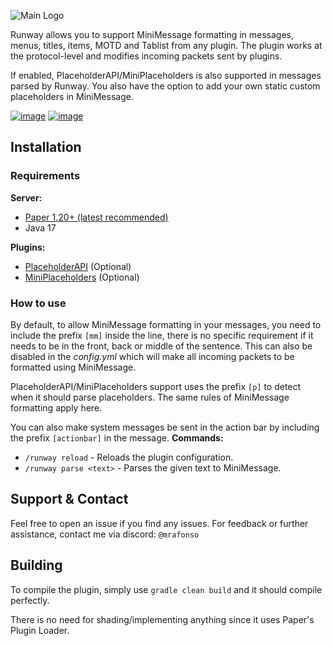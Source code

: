 ![Main Logo](https://cdn.modrinth.com/data/cached_images/e4bcf9fa21266eef2674f7459f2ff1cd786012a1.png)

Runway allows you to support MiniMessage formatting in messages, menus, titles, items, MOTD and Tablist from any plugin. The plugin works at the protocol-level and modifies incoming packets sent by plugins.

If enabled, PlaceholderAPI/MiniPlaceholders is also supported in messages parsed by Runway. You also have the option to add your own static custom placeholders in MiniMessage.

[![image](https://github.com/xMrAfonso/Runway/assets/44532605/e29ace3a-b660-40b9-9751-933b2d91288a)](https://hangar.papermc.io/Afonso/Runway/) [![image](https://github.com/xMrAfonso/Runway/assets/44532605/4b5b30dc-2117-48f8-bf74-a25a7c38285d)](https://modrinth.com/project/runway)

## Installation
### Requirements
**Server:**
- [Paper 1.20+ (latest recommended)](https://papermc.io/downloads/paper)
- Java 17

**Plugins:**
- [PlaceholderAPI](https://hangar.papermc.io/HelpChat/PlaceholderAPI) (Optional)
- [MiniPlaceholders](https://hangar.papermc.io/MiniPlaceholders/MiniPlaceholders) (Optional)
  
### How to use
By default, to allow MiniMessage formatting in your messages, you need to include the prefix `[mm]` inside the line, there is no specific requirement if it needs to be in the front, back or middle of the sentence.
This can also be disabled in the *config.yml* which will make all incoming packets to be formatted using MiniMessage.

PlaceholderAPI/MiniPlaceholders support uses the prefix `[p]` to detect when it should parse placeholders. The same rules of MiniMessage formatting apply here.

You can also make system messages be sent in the action bar by including the prefix `[actionbar]` in the message.
**Commands:**
- `/runway reload` - Reloads the plugin configuration.
- `/runway parse <text>` - Parses the given text to MiniMessage.
## Support & Contact
Feel free to open an issue if you find any issues. For feedback or further assistance, contact me via discord: `@mrafonso`

## Building
To compile the plugin, simply use `gradle clean build` and it should compile perfectly.

There is no need for shading/implementing anything since it uses Paper's Plugin Loader.
